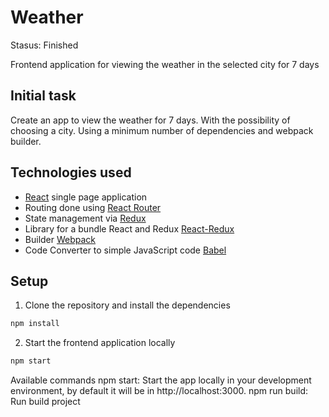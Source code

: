 # Weather

Stasus: Finished

Frontend application for viewing the weather in the selected city for 7 days

## Initial task

Create an app to view the weather for 7 days.
With the possibility of choosing a city.
Using a minimum number of dependencies and webpack builder.

## Technologies used

- [React](https://reactjs.org/) single page application
- Routing done using [React Router](https://reactrouter.com)
- State management via [Redux](https://redux.js.org/)
- Library for a bundle React and Redux [React-Redux](https://react-redux.js.org)
- Builder [Webpack](https://webpack.js.org)
- Code Converter to simple JavaScript code [Babel](https://babeljs.io)

## Setup

1. Clone the repository and install the dependencies

```bash
npm install
```

2. Start the frontend application locally

```bash
npm start
```

Available commands
npm start: Start the app locally in your development environment, by default it will be in http://localhost:3000.
npm run build: Run build project
